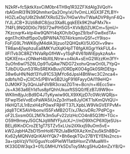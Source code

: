 N2kRf+fc5jktkXsvCiM0br4TH9q1R32ZFXdAIg3VQoY=
rbAGmRI31N39QhmhxrQa2Ony/xU1vOmLLKGX3FZfLBY=
HOZLeDq/U6tZ9xM7XRoSZSv7HGwVhvTWaADVP8ynF4Q=
lYJLJCB+3Uzli8dIC8/joz3Xa8LgqkEEk9K2haFMx7k=
7f4FL9NQ0Dl0c79SI72wPlH5G5+XVkBj0ZUKCm+5jmU=
7KzcnqrK+ktp4iw9QNYt4qXOh/bOgoZ9/bxFGw8xdTA=
egn17rcKhdf5poOyBPWNA7l074irksmivQSf+cY9iso=
FoFjG9L7hWK6yjM4dlA3Ijzuo12QHQsKI/5UGOl+v9w=
TR6an4j1ephzuEa8MKYutXqKHpTT6fgAXGgrYkkFUL4=
iIFlTvb3C8RZYNVaRpGfHW+y1SqP4V61bWiEpykzAsA=
tQKXEns+zONkeH4bXtLNtrw+o4kiA+sEnG2WzzKm3fY=
3uOfn6wl75Z6LOp9TuQAw7NDG72xohvQnwOri0L7YpQ=
TJlbDUQun531RoSREKkBuvj1ORDpK0O4gGk0SRtDEtg=
38w6uHN/Ndt13Yu91CS3jMYc6dJpsI4BtWwc3C2nca4=
sdbfs/hD+jCIICh5/PBVwSB2UgF916FayyOAi119eHQ=
DJM0KF3y3QniJaFdVBR3crazZGTre+Bcn/n+i6Ecc5w=
Js+A363a6Eh1d1us8pfQhhUkuxftSSQ0/fEzB7J9W9o=
WKllm8jyJcBd9D4JTyKywiw90LX9XKjzD7c0WcWQRjs=
SFwp15eVvdEoPaWA5iUxZp3nYse8JylOKT1sKmQVtQU=
HkHQTJL1r8zxH4zP0wxFRjHFT37LXpbLW9VkGVEFPvM=
jdq8TCK5AVHbonv/l55FxMB2OT/xJ7AcivDRc7PdPCg=
oF2LSxsm0GL2M7k3m5uFv22zlzHcCO4n85Q3ftI+TGc=
O59H9meyJ5GCNJqWMYFjuIcXJ+//mD9XhCP6X0jeSUs=
BELj6IKnDCroZE1gT7STZv5xLUsi2iIXkxj59uOm5vE=
kW2JqbHAZbD15mHol67R2tJaBkf0XAzXmZsu5kSh8BQ=
Kx62yMQNVdQriKAHYQk7+Bh6eqkTQv27BYEYENs2ncs=
3a+rpbVzjV1V/GgusYco6PIelW11atbHsvrZVMuaWlI=
tK33GDW3qx3+01LGMHUYk5DsToy5McgSHuQ4mZxY8/Q=
